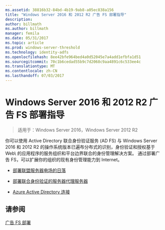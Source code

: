```yaml
---
ms.assetid: 38816b32-84bd-4b19-9ab8-a05ec838a156
title: "Windows Server 2016 和 2012 R2 广告 FS 部署指导"
description: 
author: billmath
ms.author: billmath
manager: femila
ms.date: 05/31/2017
ms.topic: article
ms.prod: windows-server-threshold
ms.technology: identity-adfs
ms.openlocfilehash: 8ee42bfe964bed4a0d52045e7a4add1efbfa1d51
ms.sourcegitcommit: 70c1b6cedad55b9c7d2068c9aa4891c6c533ee4c
ms.translationtype: MT
ms.contentlocale: zh-CN
ms.lasthandoff: 07/03/2017
---
```

# <a name="windows-server-2016-and-2012-r2-ad-fs-deployment-guide"></a>Windows Server 2016 和 2012 R2 广告 FS 部署指导

>适用于：Windows Server 2016，Windows Server 2012 R2

你可以使用 Active Directory 联合身份验证服务 \(AD FS\) 与 Windows Server 2016 和 2012 R2 的操作系统版本已遍布分布式的识别，身份验证和授权基于 Web\ 的应用程序的服务组织和平台边界联合的身份管理解决方案。 通过部署广告 FS，可以扩展你的组织的现有身份管理能力到 Internet。  
  
-   [部署联盟服务器电场的日落](Deploying-a-Federation-Server-Farm.md)  
  
-   [部署联合身份验证的服务器代理服务器](Deploying-Federation-Server-Proxies.md)  
  
-   [Azure Active Directory 连接](Azure-Active-Directory-Connect.md)  
  
## <a name="see-also"></a>请参阅  
[广告 FS 部署](../../ad-fs/AD-FS-Deployment.md)  

  

